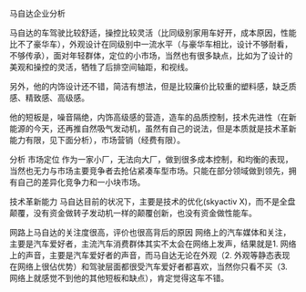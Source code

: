 马自达企业分析

马自达的车驾驶比较舒适，操控比较灵活（比同级别家用车好开，成本原因，性能比不了豪华车），外观设计在同级别中一流水平（与豪华车相比，设计不够耐看，不够传承），面对年轻群体，定位的小市场，当然也有很多缺点，比如为了设计的美观和操控的灵活，牺牲了后排空间轴距，和视线。

另外，他的内饰设计还不错，简洁有想法，但是比较廉价比较重的塑料感，缺乏质感、精致感、高级感。

他的短板是，噪音隔绝，内饰高级感的营造，造车的品质控制，技术先进性（在新能源的今天，还再推自然吸气发动机，虽然有自己的说法，但是本质就是技术革新能力有限，见下面分析），市场营销（经费有限）。



分析
市场定位
作为一家小厂，无法向大厂，做到很多成本控制，和均衡的表现，当然也无力与市场主要竞争者去抢佔紧凑车型市场。只能在部分领域做到领先，拥有自己的差异化竞争力和一小块市场。

技术革新能力
马自达目前的状况下，主要是技术的优化(skyactiv X)，而不是全盘颠覆，没有资金做转子发动机一样的颠覆创新，也没有资金做性能车。

网路上马自达的关注度很高，评价也很高背后的原因
网络上的汽车媒体和关注，主要是汽车爱好者，主流汽车消费群体其实不太会在网络上发声，结果就是1. 网络上的声音，主要是汽车爱好者的声音，而马自达无论在外观（2. 外观等静态表现在网络上很佔优势）和驾驶层面都很受汽车爱好者都喜欢，当然你只看不买（3. 网络上就感觉不到他的其他短板和缺点），肯定觉得这车不错。